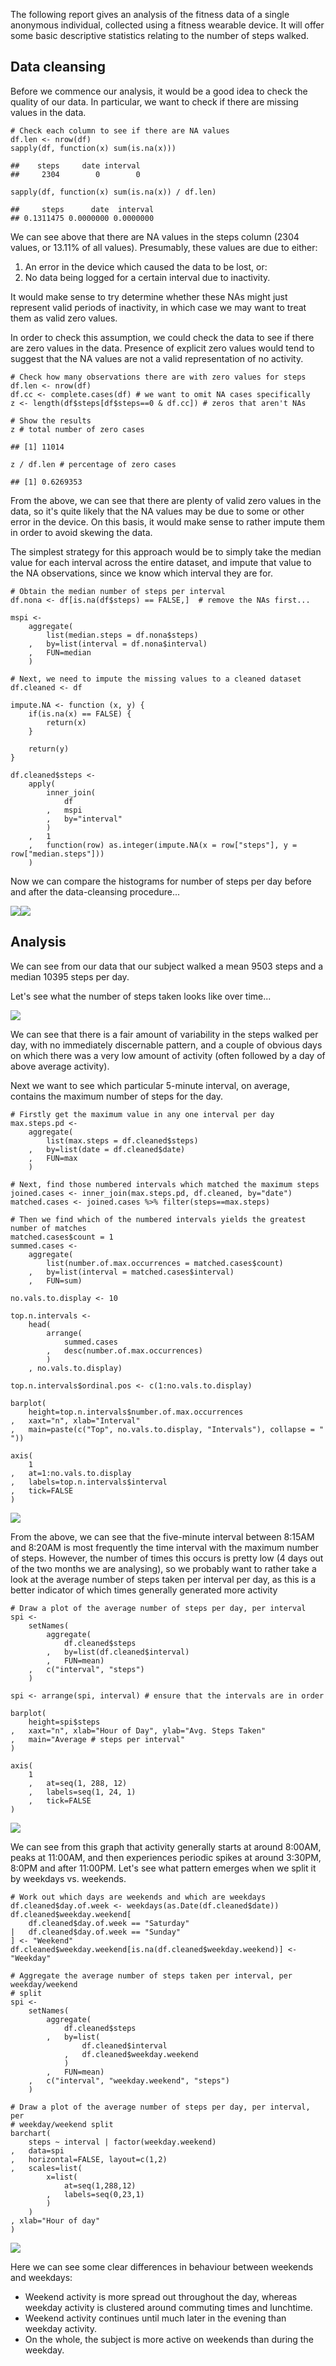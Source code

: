 The following report gives an analysis of the fitness data of a single
anonymous individual, collected using a fitness wearable device. It will
offer some basic descriptive statistics relating to the number of steps
walked.

Data cleansing
--------------

Before we commence our analysis, it would be a good idea to check the
quality of our data. In particular, we want to check if there are
missing values in the data.

    # Check each column to see if there are NA values
    df.len <- nrow(df)
    sapply(df, function(x) sum(is.na(x)))  

    ##    steps     date interval 
    ##     2304        0        0

    sapply(df, function(x) sum(is.na(x)) / df.len)  

    ##     steps      date  interval 
    ## 0.1311475 0.0000000 0.0000000

We can see above that there are NA values in the steps column (2304
values, or 13.11% of all values). Presumably, these values are due to
either:

1.  An error in the device which caused the data to be lost, or:
2.  No data being logged for a certain interval due to inactivity.

It would make sense to try determine whether these NAs might just
represent valid periods of inactivity, in which case we may want to
treat them as valid zero values.

In order to check this assumption, we could check the data to see if
there are zero values in the data. Presence of explicit zero values
would tend to suggest that the NA values are not a valid representation
of no activity.

    # Check how many observations there are with zero values for steps
    df.len <- nrow(df)
    df.cc <- complete.cases(df) # we want to omit NA cases specifically
    z <- length(df$steps[df$steps==0 & df.cc]) # zeros that aren't NAs

    # Show the results
    z # total number of zero cases

    ## [1] 11014

    z / df.len # percentage of zero cases

    ## [1] 0.6269353

From the above, we can see that there are plenty of valid zero values in
the data, so it's quite likely that the NA values may be due to some or
other error in the device. On this basis, it would make sense to rather
impute them in order to avoid skewing the data.

The simplest strategy for this approach would be to simply take the
median value for each interval across the entire dataset, and impute
that value to the NA observations, since we know which interval they are
for.

    # Obtain the median number of steps per interval
    df.nona <- df[is.na(df$steps) == FALSE,]  # remove the NAs first...

    mspi <-
        aggregate(
            list(median.steps = df.nona$steps)
        ,   by=list(interval = df.nona$interval)
        ,   FUN=median
        )

    # Next, we need to impute the missing values to a cleaned dataset
    df.cleaned <- df 

    impute.NA <- function (x, y) {
        if(is.na(x) == FALSE) {
            return(x)
        }
        
        return(y)
    }

    df.cleaned$steps <- 
        apply(
            inner_join(
                df
            ,   mspi
            ,   by="interval"
            )
        ,   1
        ,   function(row) as.integer(impute.NA(x = row["steps"], y = row["median.steps"]))
        )

Now we can compare the histograms for number of steps per day before and
after the data-cleansing procedure...

![](PA1_template_files/figure-markdown_strict/unnamed-chunk-5-1.png)<!-- -->![](PA1_template_files/figure-markdown_strict/unnamed-chunk-5-2.png)<!-- -->

Analysis
--------

We can see from our data that our subject walked a mean 9503 steps and a
median 10395 steps per day.

Let's see what the number of steps taken looks like over time...

![](PA1_template_files/figure-markdown_strict/unnamed-chunk-7-1.png)<!-- -->

We can see that there is a fair amount of variability in the steps
walked per day, with no immediately discernable pattern, and a couple of
obvious days on which there was a very low amount of activity (often
followed by a day of above average activity).

Next we want to see which particular 5-minute interval, on average,
contains the maximum number of steps for the day.

    # Firstly get the maximum value in any one interval per day
    max.steps.pd <- 
        aggregate(
            list(max.steps = df.cleaned$steps)
        ,   by=list(date = df.cleaned$date)
        ,   FUN=max
        )

    # Next, find those numbered intervals which matched the maximum steps
    joined.cases <- inner_join(max.steps.pd, df.cleaned, by="date")
    matched.cases <- joined.cases %>% filter(steps==max.steps)

    # Then we find which of the numbered intervals yields the greatest number of matches
    matched.cases$count = 1
    summed.cases <- 
        aggregate(
            list(number.of.max.occurrences = matched.cases$count)
        ,   by=list(interval = matched.cases$interval)
        ,   FUN=sum)

    no.vals.to.display <- 10

    top.n.intervals <- 
        head(
            arrange(
                summed.cases
            ,   desc(number.of.max.occurrences)
            )
        , no.vals.to.display)

    top.n.intervals$ordinal.pos <- c(1:no.vals.to.display)

    barplot(
        height=top.n.intervals$number.of.max.occurrences
    ,   xaxt="n", xlab="Interval"
    ,   main=paste(c("Top", no.vals.to.display, "Intervals"), collapse = " "))
      
    axis(
        1
    ,   at=1:no.vals.to.display
    ,   labels=top.n.intervals$interval
    ,   tick=FALSE
    )

![](PA1_template_files/figure-markdown_strict/unnamed-chunk-8-1.png)<!-- -->

From the above, we can see that the five-minute interval between 8:15AM
and 8:20AM is most frequently the time interval with the maximum number
of steps. However, the number of times this occurs is pretty low (4 days
out of the two months we are analysing), so we probably want to rather
take a look at the average number of steps taken per interval per day,
as this is a better indicator of which times generally generated more
activity

    # Draw a plot of the average number of steps per day, per interval
    spi <- 
        setNames(
            aggregate(
                df.cleaned$steps
            ,   by=list(df.cleaned$interval)
            ,   FUN=mean)
        ,   c("interval", "steps")
        )

    spi <- arrange(spi, interval) # ensure that the intervals are in order

    barplot(
        height=spi$steps
    ,   xaxt="n", xlab="Hour of Day", ylab="Avg. Steps Taken"
    ,   main="Average # steps per interval"
    )

    axis(
        1
        ,   at=seq(1, 288, 12)
        ,   labels=seq(1, 24, 1)
        ,   tick=FALSE
    )

![](PA1_template_files/figure-markdown_strict/unnamed-chunk-9-1.png)<!-- -->

We can see from this graph that activity generally starts at around
8:00AM, peaks at 11:00AM, and then experiences periodic spikes at around
3:30PM, 8:0PM and after 11:00PM. Let's see what pattern emerges when we
split it by weekdays vs. weekends.

    # Work out which days are weekends and which are weekdays
    df.cleaned$day.of.week <- weekdays(as.Date(df.cleaned$date))
    df.cleaned$weekday.weekend[
        df.cleaned$day.of.week == "Saturday" 
    |   df.cleaned$day.of.week == "Sunday"
    ] <- "Weekend"
    df.cleaned$weekday.weekend[is.na(df.cleaned$weekday.weekend)] <- "Weekday"

    # Aggregate the average number of steps taken per interval, per weekday/weekend
    # split
    spi <- 
        setNames(
            aggregate(
                df.cleaned$steps
            ,   by=list(
                    df.cleaned$interval
                ,   df.cleaned$weekday.weekend
                )
            ,   FUN=mean)
        ,   c("interval", "weekday.weekend", "steps")
        )

    # Draw a plot of the average number of steps per day, per interval, per 
    # weekday/weekend split
    barchart(
        steps ~ interval | factor(weekday.weekend)
    ,   data=spi
    ,   horizontal=FALSE, layout=c(1,2)
    ,   scales=list(
            x=list(
                at=seq(1,288,12)
            ,   labels=seq(0,23,1)
            )
        )
    , xlab="Hour of day"
    )

![](PA1_template_files/figure-markdown_strict/unnamed-chunk-10-1.png)<!-- -->

Here we can see some clear differences in behaviour between weekends and
weekdays:

-   Weekend activity is more spread out throughout the day, whereas
    weekday activity is clustered around commuting times and lunchtime.
-   Weekend activity continues until much later in the evening than
    weekday activity.
-   On the whole, the subject is more active on weekends than during the
    weekday.
